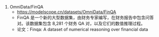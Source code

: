 1. OmniData/FinQA
   - https://modelscope.cn/datasets/OmniData/FinQA
   - FinQA 是一个新的大型数据集，由财务专家编写，在财务报告中包含问答对。该数据集包含 8,281 个财务 QA 对，以及它们的数值推理过程。
   - 论文：Finqa: A dataset of numerical reasoning over financial data